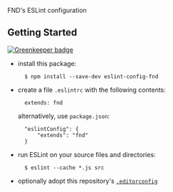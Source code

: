 FND's ESLint configuration


Getting Started
---------------

[![Greenkeeper badge](https://badges.greenkeeper.io/FND/eslint-config.svg)](https://greenkeeper.io/)

* install this package:

        $ npm install --save-dev eslint-config-fnd

* create a file `.eslintrc` with the following contents:

        extends: fnd

  alternatively, use `package.json`:

        "eslintConfig": {
            "extends": "fnd"
        }

* run ESLint on your source files and directories:

        $ eslint --cache *.js src

* optionally adopt this repository's [`.editorconfig`](http://editorconfig.org)
